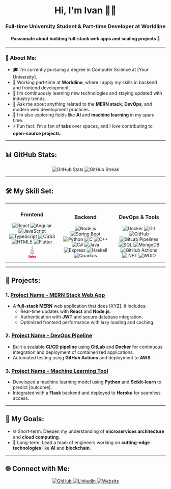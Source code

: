 <div align="center">
</div>

<h1 align="center">Hi, I'm Ivan 👨‍💻</h1>
<h3 align="center">Full-time University Student & Part-time Developer at Worldline</h3>
<h4 align="center">Passionate about building full-stack web apps and scaling projects 🚀</h4>

---

### 🚀 About Me:
- 🎓 I'm currently pursuing a degree in Computer Science at [Your University].
- 💼 Working part-time at **Worldline**, where I apply my skills in backend and frontend development.
- 🌱 I’m continuously learning new technologies and staying updated with industry trends.
- 💬 Ask me about anything related to the **MERN stack**, **DevOps**, and modern web development practices.
- 🧠 I’m also exploring fields like **AI** and **machine learning** in my spare time.
- ⚡ Fun fact: I’m a fan of **tabs** over spaces, and I love contributing to **open-source projects**.

---

## 📊 GitHub Stats:

<div align="center">
  <img src="https://github-readme-stats.vercel.app/api?username=lucatotem&show_icons=true&theme=tokyonight&hide_border=true" alt="GitHub Stats" />
  <img src="https://github-readme-streak-stats.herokuapp.com/?user=lucatotem&theme=tokyonight&hide_border=true" alt="GitHub Streak" />
</div>

---

## 🛠️ My Skill Set:

<table align="center">
  <tr>
    <td align="center" width="33%">
      <h3>Frontend</h3>
      <img src="https://img.icons8.com/color/48/000000/react-native.png" alt="React" />
      <img src="https://img.icons8.com/color/48/000000/angularjs.png" alt="Angular" />
      <img src="https://img.icons8.com/color/48/000000/javascript.png" alt="JavaScript" />
      <img src="https://img.icons8.com/color/48/000000/typescript.png" alt="TypeScript" />
      <img src="https://img.icons8.com/color/48/000000/css3.png" alt="CSS3" />
      <img src="https://img.icons8.com/color/48/000000/html-5.png" alt="HTML5" />
      <img src="https://img.icons8.com/color/48/000000/flutter.png" alt="Flutter" />
      <img src="https://raw.githubusercontent.com/kmajhi/java-swing/main/java%20swing.png" alt="Java Swing" width="48" height="48"/>
    </td>
    <td align="center" width="33%">
      <h3>Backend</h3>
      <img src="https://img.icons8.com/color/48/000000/nodejs.png" alt="Node.js" />
      <img src="https://img.icons8.com/color/48/000000/spring-logo.png" alt="Spring Boot" />
      <img src="https://img.icons8.com/color/48/000000/python.png" alt="Python" />
      <img src="https://img.icons8.com/color/48/000000/c-programming.png" alt="C" />
      <img src="https://img.icons8.com/color/48/000000/c-plus-plus-logo.png" alt="C++" />
      <img src="https://img.icons8.com/color/48/000000/c-sharp-logo.png" alt="C#" />
      <img src="https://img.icons8.com/color/48/000000/java-coffee-cup-logo.png" alt="Java" />
      <img src="https://img.icons8.com/?size=512&id=kg46nzoJrmTR&format=png" alt="Express" width="48" height="48" />
      <img src="https://img.icons8.com/color/48/000000/haskell.png" alt="Haskell" />
      <img src="https://blog.doubleslash.de/wp-content/uploads/2021/11/Quarkus_logo.png" alt="Quarkus" width="48" height="48"/>
    </td>
    <td align="center" width="33%">
      <h3>DevOps & Tools</h3>
      <img src="https://img.icons8.com/color/48/000000/docker.png" alt="Docker" />
      <img src="https://img.icons8.com/color/48/000000/git.png" alt="Git" />
      <img src="https://img.icons8.com/color/48/000000/github.png" alt="GitHub" />
      <img src="https://img.icons8.com/color/48/000000/gitlab.png" alt="GitLab Pipelines" />
      <img src="https://img.icons8.com/color/48/000000/database.png" alt="SQL" />
      <img src="https://img.icons8.com/color/48/000000/mongodb.png" alt="MongoDB" />
      <img src="https://avatars.githubusercontent.com/u/44036562?s=280&v=4" alt="GitHub Actions" width="48" height="48"/>
      <img src="https://upload.wikimedia.org/wikipedia/commons/7/7d/Microsoft_.NET_logo.svg" alt=".NET" width="48" height="48"/>
      <img src="https://webdriver.io/img/logo-webdriver-io.png" alt="WDIO" width="48" height="48"/>      
    </td>
  </tr>
</table>

---

## 📂 Projects:

### 1. [Project Name - MERN Stack Web App](https://github.com/lucatotem/your-project)
- A **full-stack MERN** web application that does [XYZ]. It includes:
  - Real-time updates with **React** and **Node.js**.
  - Authentication with **JWT** and secure database integration.
  - Optimized frontend performance with lazy loading and caching.
  
### 2. [Project Name - DevOps Pipeline](https://github.com/lucatotem/your-project)
- Built a scalable **CI/CD pipeline** using **GitLab** and **Docker** for continuous integration and deployment of containerized applications.
- Automated testing using **GitHub Actions** and deployment to **AWS**.

### 3. [Project Name - Machine Learning Tool](https://github.com/lucatotem/your-project)
- Developed a machine learning model using **Python** and **Scikit-learn** to predict [outcome].
- Integrated with a **Flask** backend and deployed to **Heroku** for seamless access.

---

## 🎯 My Goals:

- 🌐 Short-term: Deepen my understanding of **microservices architecture** and **cloud computing**.
- 🚀 Long-term: Lead a team of engineers working on **cutting-edge technologies** like **AI** and **blockchain**.

---

## 🌐 Connect with Me:

<div align="center">
  <a href="https://github.com/lucatotem" target="_blank">
    <img src="https://img.shields.io/badge/github-%2324292e.svg?&style=for-the-badge&logo=github&logoColor=white" alt="GitHub" />
  </a>
  <a href="https://www.linkedin.com/in/ivan-raytchinov-a80b95274/" target="_blank">
    <img src="https://img.shields.io/badge/linkedin-%231E77B5.svg?&style=for-the-badge&logo=linkedin&logoColor=white" alt="LinkedIn" />
  </a>
  <a href="https://last.ivanraytchinov.us" target="_blank">
  <img src="https://img.shields.io/badge/website-%23FF7139.svg?&style=for-the-badge&logo=google-chrome&logoColor=white" alt="Website" />
</a>
</div>
